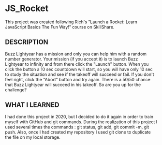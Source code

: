 # JS_Rocket

This project was created following Rich's "Launch a Rocket: Learn JavaScript Basics The Fun Way!" course on SkillShare.

## DESCRIPTION
Buzz Lightyear has a mission and only you can help him with a random number generator. Your mission (if you accept it) is to launch Buzz Lightyear to infinity and from there click the "Launch" button. When you click the button a 10 sec countdown will start, so you will have only 10 sec to study the situation and see if the takeoff will succeed or fail. If you don't feel right, click the "Abort" button and try again. 
There is a 50/50 chance that Buzz Lightyear will succeed in his takeoff. So are you up for the challenge? 

## WHAT I LEARNED

I had done this project in 2020, but I decided to do it again in order to train myself with GitHub and git commands. During the realization of this project I used several times the commands : git status, git add, git commit -m, git push. Also, once I had created my repository I used git clone to duplicate the file on my local storage.
